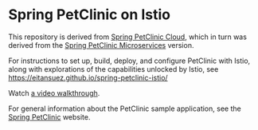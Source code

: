 # Spring PetClinic on Istio

This repository is derived from [Spring PetClinic Cloud](https://github.com/spring-petclinic/spring-petclinic-cloud), which in turn was derived from the [Spring PetClinic Microservices](https://github.com/spring-petclinic/spring-petclinic-microservices) version.

For instructions to set up, build, deploy, and configure PetClinic with Istio, along with explorations of the capabilities unlocked by Istio, see https://eitansuez.github.io/spring-petclinic-istio/

Watch [a video walkthrough](https://youtu.be/m4GTHZ1S2F8).

For general information about the PetClinic sample application, see the [Spring PetClinic](https://spring-petclinic.github.io/) website.

